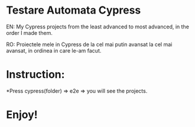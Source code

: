 # Testare Automata Cypress

EN: My Cypress projects from the least advanced to most advanced, in the order I made them.

RO: Proiectele mele in Cypress de la cel mai putin avansat la cel mai avansat, in ordinea in care le-am facut.


# Instruction:

*Press cypress(folder) => e2e => you will see the projects.

   # Enjoy!
